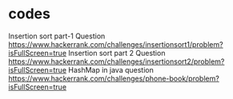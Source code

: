 # codes
Insertion sort part-1 Question
https://www.hackerrank.com/challenges/insertionsort1/problem?isFullScreen=true
Insertion sort part 2 Question
https://www.hackerrank.com/challenges/insertionsort2/problem?isFullScreen=true
HashMap in java question
https://www.hackerrank.com/challenges/phone-book/problem?isFullScreen=true
